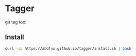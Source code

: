 # Tagger

git tag tool

## Install

```bash
curl -sL https://abdfnx.github.io/tagger/install.sh | bash
```
